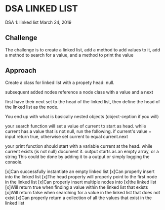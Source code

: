 # DSA LINKED LIST
DSA 1: linked list
March 24, 2019
## Challenge
The challenge is to create a linked list, add a method to add values to it, add a method to search for a value, and a method to print the value

## Approach 

Create a class for linked list with a propety head: null.

subsequent added nodes reference a node class with a value and a next 

 first have their next set to the head of the linked list, then define the head of the linked list as the node.

 You end up with what is basically nested objects (object-ception if you will)

your search function will set a value of current to start as head. while current has a value that is not null, run the following. if current's value = input return true, otherwise  set current to equal current.next

your print function should start with a variable current at the head. while current exists (is not null) document it. output starts as an empty array, or a string This could be done by adding it to a output or simply logging the console.

[x]Can successfully instantiate an empty linked list
[x]Can properly insert into the linked list
[x]The head property will properly point to the first node in the linked list
[x]Can properly insert multiple nodes into [x]the linked list
[x]Will return true when finding a value within the linked list that exists
[x]Will return false when searching for a value in the linked list that does not exist
[x]Can properly return a collection of all the values that exist in the linked list